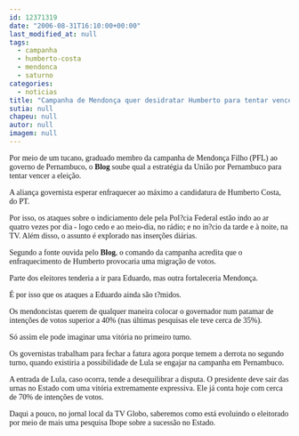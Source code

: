 ```yaml
---
id: 12371319
date: "2006-08-31T16:10:00+00:00"
last_modified_at: null
tags:
  - campanha
  - humberto-costa
  - mendonca
  - saturno
categories:
  - noticias
title: "Campanha de Mendonça quer desidratar Humberto para tentar vencer no 1º turno"
sutia: null
chapeu: null
autor: null
imagem: null
---
```

<p><P><FONT face=Verdana>Por meio de um tucano, graduado membro da campanha de Mendonça Filho (PFL) ao governo de Pernambuco, o <STRONG>Blog</STRONG> soube qual a estratégia da União por Pernambuco para tentar vencer a eleição.</FONT></P></p>
<p><P><FONT face=Verdana>A aliança governista esperar enfraquecer ao máximo a candidatura de Humberto Costa, do PT. </FONT></P></p>
<p><P><FONT face=Verdana>Por isso, os ataques sobre o indiciamento dele pela Pol?cia Federal estão indo ao ar quatro vezes por dia - logo cedo e ao meio-dia, no rádio; e no in?cio da tarde e à noite, na TV. Além disso, o assunto é explorado nas inserções diárias.</FONT></P></p>
<p><P><FONT face=Verdana>Segundo a fonte ouvida pelo <STRONG>Blog</STRONG>, o comando da campanha acredita que o enfraquecimento de Humberto provocaria uma migração de votos. </FONT></P></p>
<p><P><FONT face=Verdana>Parte dos eleitores tenderia a ir para Eduardo, mas outra fortaleceria Mendonça.</FONT></P></p>
<p><P><FONT face=Verdana>É por isso que os ataques a Eduardo ainda são t?midos.</FONT></P></p>
<p><P><FONT face=Verdana>Os mendoncistas querem de qualquer maneira colocar o governador num patamar de intenções de votos superior a 40% (nas últimas pesquisas&nbsp;ele teve cerca de 35%).</FONT></P></p>
<p><P><FONT face=Verdana>Só assim ele pode imaginar uma vitória no primeiro turno. </FONT></P></p>
<p><P><FONT face=Verdana>Os governistas trabalham para fechar a fatura agora porque temem a derrota no segundo turno, quando existiria a possibilidade de Lula se engajar na campanha em Pernambuco.</FONT></P></p>
<p><P><FONT face=Verdana>A entrada de Lula, caso ocorra, tende a desequilibrar a disputa. O presidente deve sair das urnas no Estado com uma vitória extremamente expressiva. Ele já conta hoje com cerca de 70% de intenções de votos.</FONT></P></p>
<p><P><FONT face=Verdana>Daqui a pouco, no jornal local da TV Globo, saberemos como está evoluindo o eleitorado por meio de mais uma pesquisa Ibope sobre a sucessão no Estado.</FONT></P> </p>
